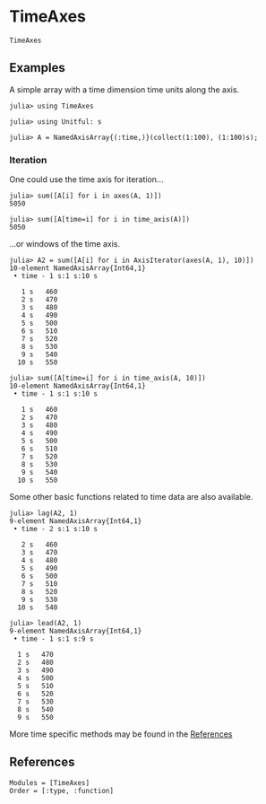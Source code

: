 # TimeAxes

```@doc
TimeAxes
```

## Examples

A simple array with a time dimension time units along the axis.
```jldoctest doc_examples
julia> using TimeAxes

julia> using Unitful: s

julia> A = NamedAxisArray{(:time,)}(collect(1:100), (1:100)s);
```

### Iteration

One could use the time axis for iteration...
```jldoctest doc_examples
julia> sum([A[i] for i in axes(A, 1)])
5050

julia> sum([A[time=i] for i in time_axis(A)])
5050

```


...or windows of the time axis.
```jldoctest doc_examples
julia> A2 = sum([A[i] for i in AxisIterator(axes(A, 1), 10)])
10-element NamedAxisArray{Int64,1}
 • time - 1 s:1 s:10 s

   1 s   460
   2 s   470
   3 s   480
   4 s   490
   5 s   500
   6 s   510
   7 s   520
   8 s   530
   9 s   540
  10 s   550

julia> sum([A[time=i] for i in time_axis(A, 10)])
10-element NamedAxisArray{Int64,1}
 • time - 1 s:1 s:10 s

   1 s   460
   2 s   470
   3 s   480
   4 s   490
   5 s   500
   6 s   510
   7 s   520
   8 s   530
   9 s   540
  10 s   550

```

Some other basic functions related to time data are also available.
```jldoctest doc_examples
julia> lag(A2, 1)
9-element NamedAxisArray{Int64,1}
 • time - 2 s:1 s:10 s

   2 s   460
   3 s   470
   4 s   480
   5 s   490
   6 s   500
   7 s   510
   8 s   520
   9 s   530
  10 s   540

julia> lead(A2, 1)
9-element NamedAxisArray{Int64,1}
 • time - 1 s:1 s:9 s

  1 s   470
  2 s   480
  3 s   490
  4 s   500
  5 s   510
  6 s   520
  7 s   530
  8 s   540
  9 s   550

```

More time specific methods may be found in the [References](#References)


## References

```@autodocs
Modules = [TimeAxes]
Order = [:type, :function]
```
